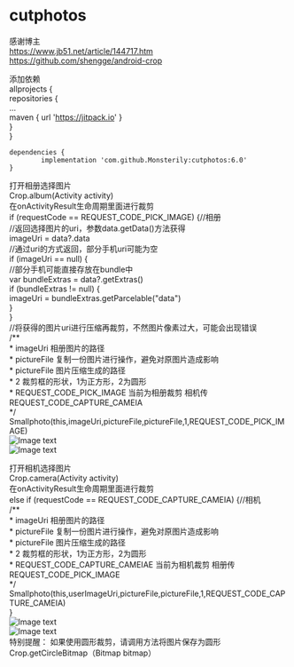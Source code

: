 # cutphotos
感谢博主  
https://www.jb51.net/article/144717.htm  
https://github.com/shengge/android-crop 

添加依赖  
	allprojects {  
		repositories {  
			...  
			maven { url 'https://jitpack.io' }  
		}  
	}  
  
	dependencies {
	        implementation 'com.github.Monsterily:cutphotos:6.0'
	}  
打开相册选择图片  
Crop.album(Activity activity)  
在onActivityResult生命周期里面进行裁剪  
  if (requestCode == REQUEST_CODE_PICK_IMAGE) {//相册  
                //返回选择图片的uri，参数data.getData()方法获得  
                imageUri = data?.data  
                //通过uri的方式返回，部分手机uri可能为空  
                if (imageUri == null) {  
                    //部分手机可能直接存放在bundle中  
                    var bundleExtras = data?.getExtras()  
                    if (bundleExtras != null) {  
                        imageUri = bundleExtras.getParcelable("data")  
                    }  
                }  
                //将获得的图片uri进行压缩再裁剪，不然图片像素过大，可能会出现错误  
                /**  
                 * imageUri 相册图片的路径  
                 * pictureFile 复制一份图片进行操作，避免对原图片造成影响  
                 * pictureFile 图片压缩生成的路径  
                 * 2           裁剪框的形状，1为正方形，2为圆形  
                 * REQUEST_CODE_PICK_IMAGE 当前为相册裁剪    相机传REQUEST_CODE_CAPTURE_CAMEIA  
                 */  
                Smallphoto(this,imageUri,pictureFile,pictureFile,1,REQUEST_CODE_PICK_IMAGE)  
![Image text](https://github.com/Monsterily/cutphotos/blob/master/image/ab.jpg)  
![Image text](https://github.com/Monsterily/cutphotos/blob/master/image/ab2.jpg) 


打开相机选择图片  
Crop.camera(Activity activity)  
在onActivityResult生命周期里面进行裁剪  
 else if (requestCode == REQUEST_CODE_CAPTURE_CAMEIA) {//相机  
       /**  
                 * imageUri 相册图片的路径  
                 * pictureFile 复制一份图片进行操作，避免对原图片造成影响  
                 * pictureFile 图片压缩生成的路径  
                 * 2           裁剪框的形状，1为正方形，2为圆形  
                 * REQUEST_CODE_CAPTURE_CAMEIAE 当前为相机裁剪    相册传REQUEST_CODE_PICK_IMAGE  
                 */  
                Smallphoto(this,userImageUri,pictureFile,pictureFile,1,REQUEST_CODE_CAPTURE_CAMEIA)  
                }  
![Image text](https://github.com/Monsterily/cutphotos/blob/master/image/ca.jpg)  
![Image text](https://github.com/Monsterily/cutphotos/blob/master/image/ca2.jpg)  
特别提醒： 
如果使用圆形裁剪，请调用方法将图片保存为圆形  
Crop.getCircleBitmap（Bitmap bitmap）  
